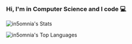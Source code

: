 ### Hi, I'm in Computer Science and I code 💻

![in5omnia's Stats](https://github-readme-stats.vercel.app/api?username=in5omnia&theme=nightowl&show_icons=true&hide_border=true&count_private=true)

![in5omnia's Top Languages](https://github-readme-stats.vercel.app/api/top-langs/?username=in5omnia&theme=nightowl&show_icons=true&hide_border=true&layout=compact)


  
<!--
**in5omnia/in5omnia** is a ✨ _special_ ✨ repository because its `README.md` (this file) appears on your GitHub profile.

  <a href="your-linkedin-URL">
    <img src="https://img.shields.io/badge/LinkedIn-blue?style=for-the-badge&logo=linkedin&logoColor=white" alt="LinkedIn Badge"/>
  </a>

Here are some ideas to get you started:

- 🔭 I’m currently working on ...
- 🌱 I’m currently learning ...
- 👯 I’m looking to collaborate on ...
- 🤔 I’m looking for help with ...
- 💬 Ask me about ...
- 📫 How to reach me: ...
- 😄 Pronouns: ...
- ⚡ Fun fact: ...
-->
